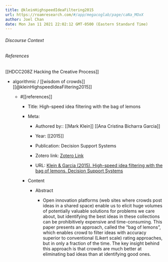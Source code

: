 ```yaml
---
title: @kleinHighspeedIdeaFiltering2015
url: https://roamresearch.com/#/app/megacoglab/page/caNa_MOxX
author: Joel Chan
date: Mon Jan 11 2021 22:02:12 GMT-0500 (Eastern Standard Time)
---
```




###### Discourse Context



###### References

[[HDCC208Z Hacking the Creative Process]]

- algorithmic / [[wisdom of crowds]] [[@kleinHighspeedIdeaFiltering2015]]

    - #[[references]]

        - Title: High-speed idea filtering with the bag of lemons

        - Meta:

            - Authored by:: [[Mark Klein]] [[Ana Cristina Bicharra Garcia]]

            - Year: [[2015]]

            - Publication: Decision Support Systems

            - Zotero link: [Zotero Link](zotero://select/items/1_CKFZS26Z)

            - URL: [Klein & Garcia (2015). High-speed idea filtering with the bag of lemons. Decision Support Systems](http://www.sciencedirect.com/science/article/pii/S0167923615001190)

        - Content

            - Abstract

                - Open innovation platforms (web sites where crowds post ideas in a shared space) enable us to elicit huge volumes of potentially valuable solutions for problems we care about, but identifying the best ideas in these collections can be prohibitively expensive and time-consuming. This paper presents an approach, called the “bag of lemons”, which enables crowd to filter ideas with accuracy superior to conventional (Likert scale) rating approaches, but in only a fraction of the time. The key insight behind this approach is that crowds are much better at eliminating bad ideas than at identifying good ones.
